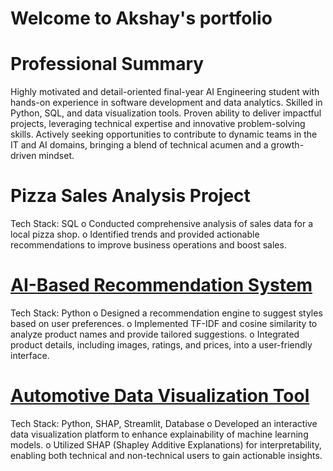 # Welcome to Akshay's portfolio

# Professional Summary
Highly motivated and detail-oriented final-year AI Engineering student with hands-on experience in software development and data analytics. Skilled in Python, SQL, and data visualization tools. Proven ability to deliver impactful projects, leveraging technical expertise and innovative problem-solving skills. Actively seeking opportunities to contribute to dynamic teams in the IT and AI domains, bringing a blend of technical acumen and a growth-driven mindset.

# Pizza Sales Analysis Project
Tech Stack: SQL
o Conducted comprehensive analysis of sales data for a local pizza shop.
o Identified trends and provided actionable recommendations to improve business operations and boost sales.

# [AI-Based Recommendation System](https://github.com/springboardmentor447/AI_STYLIST_Infosys_Internship_Oct2024/tree/akshay-chaudhari)
Tech Stack: Python
o Designed a recommendation engine to suggest styles based on user preferences.
o Implemented TF-IDF and cosine similarity to analyze product names and provide tailored suggestions.
o Integrated product details, including images, ratings, and prices, into a user-friendly interface.

# [Automotive Data Visualization Tool](https://github.com/Akki124/Data-Visualization-Tool-Using-Streamlit-with-integration-of-Shap-analysis)
Tech Stack: Python, SHAP, Streamlit, Database
o Developed an interactive data visualization platform to enhance explainability of machine learning models.
o Utilized SHAP (Shapley Additive Explanations) for interpretability, enabling both technical and non-technical users to gain actionable insights.
